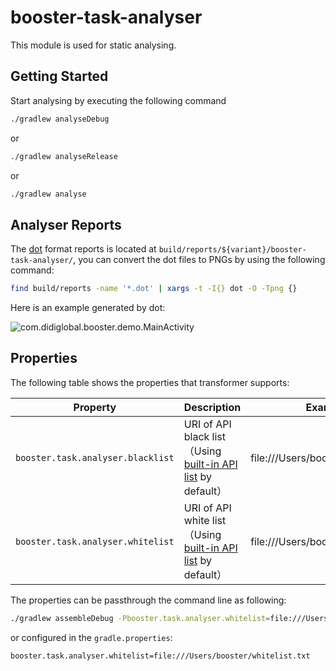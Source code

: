 # booster-task-analyser

This module is used for static analysing.

## Getting Started

Start analysing by executing the following command

```bash
./gradlew analyseDebug
```

or 

```bash
./gradlew analyseRelease
```

or

```bash
./gradlew analyse
```

## Analyser Reports

The [dot](https://www.graphviz.org/doc/info/lang.html) format reports is located at `build/reports/${variant}/booster-task-analyser/`,  you can convert the dot files to PNGs by using the following command:

```bash
find build/reports -name '*.dot' | xargs -t -I{} dot -O -Tpng {}
```

Here is an example generated by dot:

![com.didiglobal.booster.demo.MainActivity](../assets/com.didiglobal.booster.demo.MainActivity.dot.png)

## Properties

The following table shows the properties that transformer supports:

| Property                         | Description                                                                                   | Example                             |
| -------------------------------- | --------------------------------------------------------------------------------------------- | ----------------------------------- |
| `booster.task.analyser.blacklist` | URI of API black list（Using [built-in API list](src/main/resources/blacklist.txt) by default）| file:///Users/booster/blacklist.txt |
| `booster.task.analyser.whitelist` | URI of API white list（Using [built-in API list](src/main/resources/whitelist.txt) by default）| file:///Users/booster/whitelist.txt |

The properties can be passthrough the command line as following:

```bash
./gradlew assembleDebug -Pbooster.task.analyser.whitelist=file:///Users/booster/whitelist.txt
```

or configured in the `gradle.properties`:

```properties
booster.task.analyser.whitelist=file:///Users/booster/whitelist.txt
```
